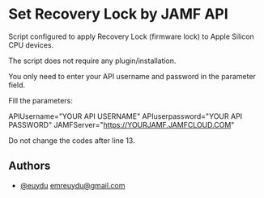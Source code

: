 
# Set Recovery Lock by JAMF API

Script configured to apply Recovery Lock (firmware lock) to Apple Silicon CPU devices.

The script does not require any plugin/installation.

You only need to enter your API username and password in the parameter field.

Fill the parameters: 

APIUsername="YOUR API USERNAME"
APIuserpassword="YOUR API PASSWORD"
JAMFServer="https://YOURJAMF.JAMFCLOUD.COM" 

Do not change the codes after line 13.

## Authors

- [@euydu](https://www.github.com/euydu)
emreuydu@gmail.com

